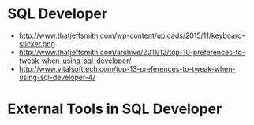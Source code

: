 # SQL Developer
- http://www.thatjeffsmith.com/wp-content/uploads/2015/11/keyboard-sticker.png
- http://www.thatjeffsmith.com/archive/2011/12/top-10-preferences-to-tweak-when-using-sql-developer/ 
- http://www.vitalsofttech.com/top-13-preferences-to-tweak-when-using-sql-developer-4/ 

# External Tools in SQL Developer